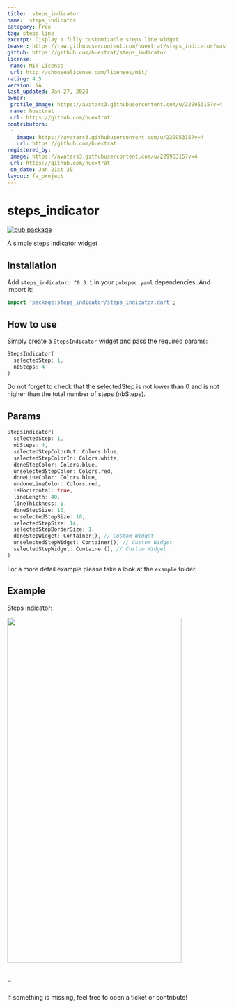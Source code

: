 ```yaml
---
title:  steps_indicator
name:  steps_indicator
category: Free
tag: steps line
excerpt: Display a fully customizable steps line widget
teaser: https://raw.githubusercontent.com/huextrat/steps_indicator/master/example/screenshot.png
github: https://github.com/huextrat/steps_indicator
license:
 name: MIT License
 url: http://choosealicense.com/licenses/mit/
rating: 4.5
version: NA
last_updated: Jan 27, 2020
owner:
 profile_image: https://avatars3.githubusercontent.com/u/22995315?v=4
 name: huextrat
 url: https://github.com/huextrat
contributors:
 -
   image: https://avatars3.githubusercontent.com/u/22995315?v=4
   url: https://github.com/huextrat
registered_by:
 image: https://avatars3.githubusercontent.com/u/22995315?v=4
 url: https://github.com/huextrat
 on_date: Jan 21st 20
layout: fa_project
---
```

# steps_indicator

[![pub package](https://img.shields.io/pub/v/steps_indicator.svg?style=for-the-badge&color=blue)](https://pub.dartlang.org/packages/steps_indicator)

A simple steps indicator widget

## Installation

Add `steps_indicator: ^0.3.1` in your `pubspec.yaml` dependencies. And import it:

```dart
import 'package:steps_indicator/steps_indicator.dart';
```

## How to use

Simply create a `StepsIndicator` widget and pass the required params:

```dart
StepsIndicator(
  selectedStep: 1,
  nbSteps: 4
)
```

Do not forget to check that the selectedStep is not lower than 0 and is not higher than the total number of steps (nbSteps).

## Params

```dart
StepsIndicator(
  selectedStep: 1,
  nbSteps: 4,
  selectedStepColorOut: Colors.blue,
  selectedStepColorIn: Colors.white,
  doneStepColor: Colors.blue,
  unselectedStepColor: Colors.red,
  doneLineColor: Colors.blue,
  undoneLineColor: Colors.red,
  isHorizontal: true,
  lineLength: 40,
  lineThickness: 1,
  doneStepSize: 10,
  unselectedStepSize: 10,
  selectedStepSize: 14,
  selectedStepBorderSize: 1,
  doneStepWidget: Container(), // Custom Widget 
  unselectedStepWidget: Container(), // Custom Widget 
  selectedStepWidget: Container(), // Custom Widget 
)
```

For a more detail example please take a look at the `example` folder.

## Example

Steps indicator:

<img src="https://raw.githubusercontent.com/huextrat/steps_indicator/master/example/screenshot.png" width="400" height="790">

## -

If something is missing, feel free to open a ticket or contribute!
